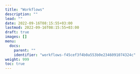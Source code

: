 ```yaml
---
title: "Workflows"
description: ""
lead: ""
date: 2022-09-16T08:15:55+03:00
lastmod: 2022-09-16T08:15:55+03:00
draft: true
images: []
menu:
  docs:
    parent: ""
    identifier: "workflows-f45cef3f4b0a553b0e2346091074324c"
weight: 999
toc: true
---
```

